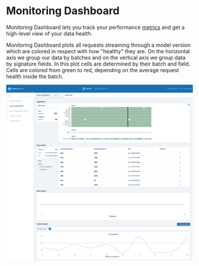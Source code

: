 # Monitoring Dashboard

Monitoring Dashboard lets you track your performance [metrics](../concepts.md#metrics) and get a high-level view of your data health.

Monitoring Dashboard plots all requests streaming through a model version which are colored in respect with how "healthy" they are. On the horizontal axis we group our data by batches and on the vertical axis we group data by signature fields. In this plot cells are determined by their batch and field. Cells are colored from green to red, depending on the average request health inside the batch.

![Monitoring Dashboard UI](../../.gitbook/assets/monitoring_screenshot%20%281%29%20%284%29%20%286%29%20%286%29%20%282%29.png)

